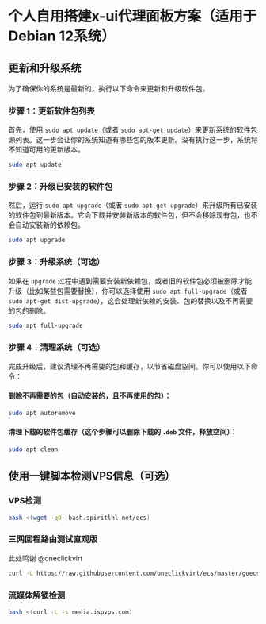 # 个人自用搭建x-ui代理面板方案（适用于Debian 12系统）

## 更新和升级系统
为了确保你的系统是最新的，执行以下命令来更新和升级软件包。

### 步骤 1：更新软件包列表

首先，使用 `sudo apt update`（或者 `sudo apt-get update`）来更新系统的软件包源列表。这一步会让你的系统知道有哪些包的版本更新。没有执行这一步，系统将不知道可用的更新版本。

```bash
sudo apt update
```

### 步骤 2：升级已安装的软件包

然后，运行 `sudo apt upgrade`（或者 `sudo apt-get upgrade`）来升级所有已安装的软件包到最新版本。它会下载并安装新版本的软件包，但不会移除现有包，也不会自动安装新的依赖包。

```bash
sudo apt upgrade
```

### 步骤 3：升级系统（可选）

如果在 `upgrade` 过程中遇到需要安装新依赖包，或者旧的软件包必须被删除才能升级（比如某些包需要替换），你可以选择使用 `sudo apt full-upgrade`（或者 `sudo apt-get dist-upgrade`），这会处理新依赖的安装、包的替换以及不再需要的包的删除。

```bash
sudo apt full-upgrade
```

### 步骤 4：清理系统（可选）

完成升级后，建议清理不再需要的包和缓存，以节省磁盘空间。你可以使用以下命令：

#### 删除不再需要的包（自动安装的，且不再使用的包）：

```bash
sudo apt autoremove
```

#### 清理下载的软件包缓存（这个步骤可以删除下载的 `.deb` 文件，释放空间）：

```bash
sudo apt clean
```

## 使用一键脚本检测VPS信息（可选）

### VPS检测

```bash
bash <(wget -qO- bash.spiritlhl.net/ecs)
```

### 三网回程路由测试直观版
此处鸣谢 @oneclickvirt

```bash
curl -L https://raw.githubusercontent.com/oneclickvirt/ecs/master/goecs.sh -o goecs.sh && chmod +x goecs.sh && bash goecs.sh env && bash goecs.sh install && goecs
```

### 流媒体解锁检测

```bash
bash <(curl -L -s media.ispvps.com)
```

